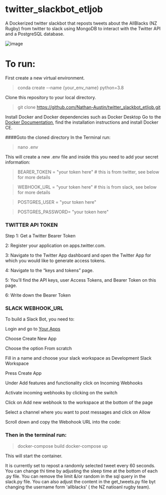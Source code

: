 # twitter_slackbot_etljob
A Dockerized twitter slackbot that reposts tweets about the AllBlacks (NZ Rugby) from twitter to slack using MongoDB to interact with the Twitter API and a PostgreSQL database.

![image](https://user-images.githubusercontent.com/105222741/216148400-a96b278a-2a97-4796-b58c-cb05f5ae8d85.png)



# To run:
First create a new virtual environment.
> conda create --name {your_env_name} python=3.8

Clone this repository to your local directory.
> git clone https://github.com/Nathan-Austin/twitter_slackbot_etljob.git

Install Docker and Docker dependencies such as Docker Desktop
Go to the [Docker Documentation](https://docs.docker.com/), find the installation instructions and install Docker CE.

####Goto the cloned directory 
In the Terminal run:

> nano .env

This will create a new .env file and inside this you need to add your secret information:

> BEARER_TOKEN = "your token here"   # this is from twitter, see below for more details

> WEBHOOK_URL =  "your token here"   # this is from slack, see below for more details

> POSTGRES_USER = "your token here"

> POSTGRES_PASSWORD=  "your token here"


### TWITTER API TOKEN

Step 1: Get a Twitter Bearer Token

2: Register your application on apps.twitter.com.

3: Navigate to the Twitter App dashboard and open the Twitter App for which you would like to generate access tokens.

4: Navigate to the “keys and tokens” page.

5: You’ll find the API keys, user Access Tokens, and Bearer Token on this page.

6: Write down the Bearer Token


### SLACK WEBHOOK_URL


To build a Slack Bot, you need to:

Login and go to [Your Apps](https://api.slack.com/apps)

Choose Create New App

Choose the option From scratch

Fill in a name and choose your slack workspace as Development Slack Workspace

Press Create App

Under Add features and functionality click on Incoming Webhooks

Activate incoming webhooks by clicking on the switch

Click on Add new webhook to the workspace at the bottom of the page

Select a channel where you want to post messages and click on Allow

Scroll down and copy the Webohook URL into the code:
  

### Then in the terminal run:

> docker-compose build
> docker-compose up

This will start the container. 

It is currently set to repost a randomly selected tweet every 60 seconds. You can change thi time by adjusting the sleep time at the 
bottom of each .py file.
You can remove the limit &/or random in the sql query in the slack.py file.
You can also adjust the content in the get_tweets.py file byt changing the username form 'allblacks' ( the NZ natioanl rugby team).




